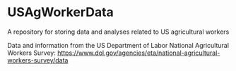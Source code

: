 # USAgWorkerData
A repository for storing data and analyses related to US agricultural workers

Data and information from the US Department of Labor National Agricultural Workers Survey: https://www.dol.gov/agencies/eta/national-agricultural-workers-survey/data
